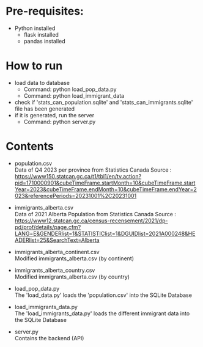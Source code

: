 # Pre-requisites:
- Python installed
    - flask installed
    - pandas installed

# How to run
- load data to database
    - Command: python load_pop_data.py
    - Command: python load_immigrant_data
- check if 'stats_can_population.sqlite' and 'stats_can_immigrants.sqlite' 
  file has been generated
- if it is generated, run the server
    - Command: python server.py

# Contents
- population.csv 
    <br>Data of Q4 2023 per province from Statistics Canada
    Source : https://www150.statcan.gc.ca/t1/tbl1/en/tv.action?pid=1710000901&cubeTimeFrame.startMonth=10&cubeTimeFrame.startYear=2023&cubeTimeFrame.endMonth=10&cubeTimeFrame.endYear=2023&referencePeriods=20231001%2C20231001

- immigrants_alberta.csv
    <br>Data of 2021 Alberta Population from Statistics Canada
    Source : https://www12.statcan.gc.ca/census-recensement/2021/dp-pd/prof/details/page.cfm?LANG=E&GENDERlist=1&STATISTIClist=1&DGUIDlist=2021A000248&HEADERlist=25&SearchText=Alberta

- immigrants_alberta_continent.csv
   <br> Modified immigrants_alberta.csv (by continent)

- immigrants_alberta_country.csv
    <br>Modified immigrants_alberta.csv (by country)

- load_pop_data.py
   <br> The 'load_data.py' loads the 'population.csv' into the SQLite Database

- load_immigrants_data.py
   <br> The 'load_immigrants_data.py' loads the different immigrant data into the SQLite Database

- server.py
    <br>Contains the backend (API)



